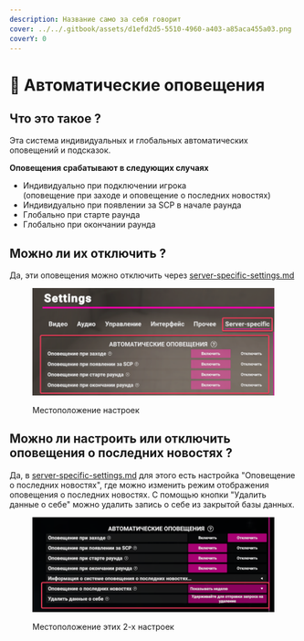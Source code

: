 ```yaml
---
description: Название само за себя говорит
cover: ../../.gitbook/assets/d1efd2d5-5510-4960-a403-a85aca455a03.png
coverY: 0
---
```


# 📢 Автоматические оповещения

## Что это такое ?

Эта система индивидуальных и глобальных автоматических оповещений и подсказок.

**Оповещения срабатывают в следующих случаях**

* Индивидуально при подключении игрока\
  (оповещение при заходе и оповещение о последних новостях)
* Индивидуально при появлении за SCP в начале раунда
* Глобально при старте раунда
* Глобально при окончании раунда

## Можно ли их отключить ?

Да, эти оповещения можно отключить через [server-specific-settings.md](server-specific-settings.md "mention")

<figure><img src="../../.gitbook/assets/image (2) (1) (1) (1) (1).png" alt=""><figcaption><p>Местоположение настроек</p></figcaption></figure>

## Можно ли настроить или отключить оповещения о последних новостях ?

Да, в [server-specific-settings.md](server-specific-settings.md "mention") для этого есть настройка "Оповещение о последних новостях", где можно изменить режим отображения оповещения о последних новостях. С помощью кнопки "Удалить данные о себе" можно удалить запись о себе из закрытой базы данных.

<figure><img src="../../.gitbook/assets/image (1) (1) (1) (1) (1) (1).png" alt=""><figcaption><p>Местоположение этих 2-х настроек</p></figcaption></figure>
